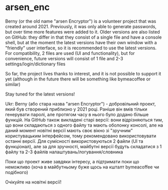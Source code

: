 # arsen_enc
Berny (or the old name "arsen Encryptor") is a volunteer project that was created around 2021. Previously, it was only able to generate passwords, but over time more features were added to it.
Older versions are also listed on GitHub: they differ in that they consist of a single file and have a console shell, but at the moment the latest versions have their own window with a "friendly" user interface, so it is recommended to use the latest versions. For compatibility, 2 files are used (UI and functionality), but for convenience, future versions will consist of 1 file and 2-3 settings/login/dictionary files

So far, the project lives thanks to interest, and it is not possible to support it yet (although in the future there will be something like bymeacoffee or similar)

Stay tuned for the latest versions!


Ukr:
Berny (або стара назва "arsen Encryptor") - добровільний проект, який був створений приблизно у 2021 році. Раніше він вмів тільки генерувати паролі, але протягом часу в нього було додано більше функцій. 
На GitHub також викладені старі версії: вони відрізняються тим, що вони складаються з одного файлу та мають оболонку консолі, але на даний момент новітні версії мають своє вікно зі "зручним" користувацьким інтерфейсом, тому рекомендовано використовувати останні версії. Для сумісності використовуються 2 файли (UI та функціонал), але за для зручності, майбутні версії будуть складатися з 1 файлу та 2-3 файлів налаштувань/логування/словника

Поки що проект живе завдяки інтересу, а підтримати поки що неможливо (хоча в майбутньому буже щось на кшталт bymeacoffee чи подібного)

Очікуйте на новітні версії!
